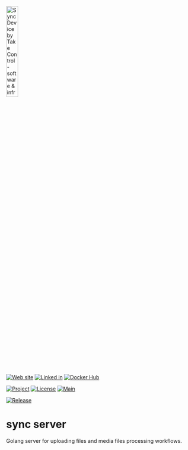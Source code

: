 <img src="https://takecontrolsoft.eu/assets/img/takecontrolsoft-logo-green.png" alt="Sync Device by Take Control - software & infrastructure" width="25%">

[![Web site](https://img.shields.io/badge/Web_site-takecontrolsoft.eu-pink)](https://takecontrolsoft.eu/)
[![Linked in](https://img.shields.io/badge/Linked_In-takecontrolsoft-blue?style=flat&logo=linkedin)](https://www.linkedin.com/company/take-control-si/)
[![Docker Hub](https://img.shields.io/badge/Docker_Hub-takecontrolorg-blue?style=flat&logo=docker)](https://hub.docker.com/r/takecontrolorg/sync_server)

[![Project](https://img.shields.io/badge/Project-Sync_Device-darkred?style=flat&logo=github)](https://github.com/orgs/takecontrolsoft/projects/1)
[![License](https://img.shields.io/badge/License-Apache-purple)](https://www.apache.org/licenses/LICENSE-2.0)
[![Main](https://github.com/takecontrolsoft/sync_server/actions/workflows/main.yml/badge.svg)](https://github.com/takecontrolsoft/sync_server/actions/workflows/main.yml)

[![Release](https://img.shields.io/github/v/release/takecontrolsoft/sync_server.svg?style=flat&logo=github)](https://github.com/takecontrolsoft/sync_server/releases/latest)



# sync server
Golang server for uploading files and media files processing workflows.
